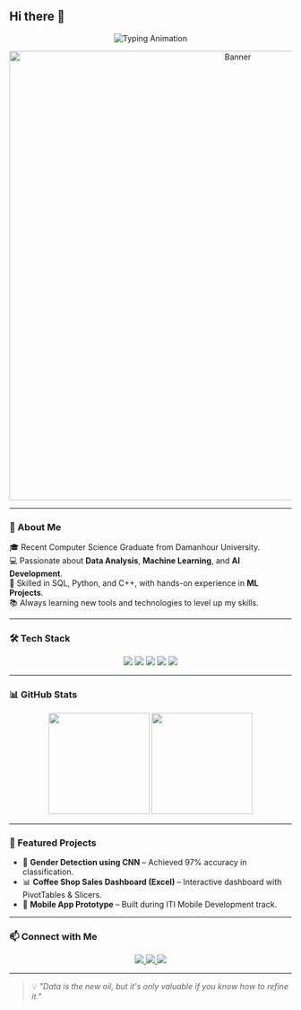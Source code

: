 ## Hi there 👋

<!-- Animated Banner -->
<p align="center">
  <img src="https://readme-typing-svg.demolab.com?font=Fira+Code&weight=600&size=28&pause=1000&color=F74D9B&center=true&vCenter=true&width=800&lines=Hi+%F0%9F%91%8B%2C+I'm+Sara+Mohamed;Data+Analyst+%26+Machine+Learning+Enthusiast;Turning+Data+into+Valuable+Insights" alt="Typing Animation" />
</p>

<!-- Cool Banner Image -->
<p align="center">
  <img src="https://i.ibb.co/7JfqXxB/coding-freak.gif" alt="Banner" width="800"/>
</p>

---

### 🌟 About Me  
🎓 Recent Computer Science Graduate from Damanhour University.  
💻 Passionate about **Data Analysis**, **Machine Learning**, and **AI Development**.  
🚀 Skilled in SQL, Python, and C++, with hands-on experience in **ML Projects**.  
📚 Always learning new tools and technologies to level up my skills.  

---

### 🛠 Tech Stack  
<p align="center">
  <img src="https://img.shields.io/badge/-Python-3776AB?style=for-the-badge&logo=python&logoColor=white"/>
  <img src="https://img.shields.io/badge/-SQL-336791?style=for-the-badge&logo=postgresql&logoColor=white"/>
  <img src="https://img.shields.io/badge/-C++-00599C?style=for-the-badge&logo=cplusplus&logoColor=white"/>
  <img src="https://img.shields.io/badge/-React-20232A?style=for-the-badge&logo=react&logoColor=61DAFB"/>
  <img src="https://img.shields.io/badge/-Machine%20Learning-102230?style=for-the-badge&logo=tensorflow&logoColor=FF6F00"/>
</p>

---

### 📊 GitHub Stats
<p align="center">
  <img src="https://github-readme-stats.vercel.app/api?username=Saramohamed188&show_icons=true&theme=radical" height="180"/>
  <img src="https://github-readme-stats.vercel.app/api/top-langs/?username=Saramohamed188&layout=compact&theme=radical" height="180"/>
</p>

---

### 🚀 Featured Projects
- 🧠 **Gender Detection using CNN** – Achieved 97% accuracy in classification.  
- 📊 **Coffee Shop Sales Dashboard (Excel)** – Interactive dashboard with PivotTables & Slicers.  
- 📱 **Mobile App Prototype** – Built during ITI Mobile Development track.  

---

### 📫 Connect with Me  
<p align="center">
  <a href="https://www.linkedin.com/in/sara-mohamed-168657205/">
    <img src="https://img.shields.io/badge/-LinkedIn-0077B5?style=for-the-badge&logo=linkedin&logoColor=white"/>
  </a>
  <a href="mailto:sarahhassan.pp11@gmail.com">
    <img src="https://img.shields.io/badge/-Email-D14836?style=for-the-badge&logo=gmail&logoColor=white"/>
  </a>
  <a href="https://github.com/Saramohamed188">
    <img src="https://img.shields.io/badge/-GitHub-181717?style=for-the-badge&logo=github&logoColor=white"/>
  </a>
</p>

---

> 💡 *"Data is the new oil, but it's only valuable if you know how to refine it."*  
